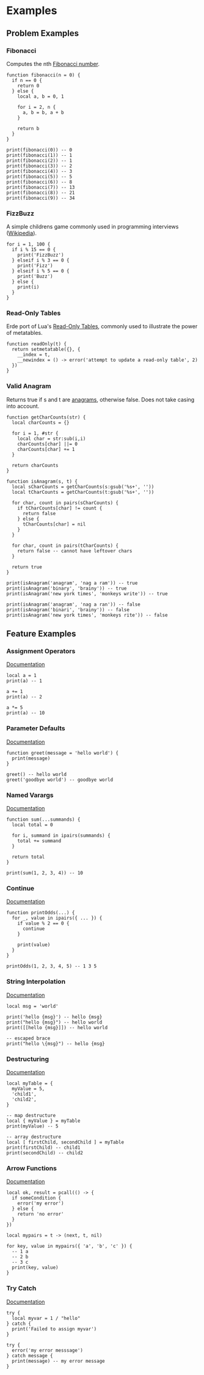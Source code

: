 # Examples

## Problem Examples

### Fibonacci

Computes the nth [Fibonacci number](https://en.wikipedia.org/wiki/Fibonacci_number).

```erde
function fibonacci(n = 0) {
  if n == 0 {
    return 0
  } else {
    local a, b = 0, 1

    for i = 2, n {
      a, b = b, a + b
    }

    return b
  }
}

print(fibonacci(0)) -- 0
print(fibonacci(1)) -- 1
print(fibonacci(2)) -- 1
print(fibonacci(3)) -- 2
print(fibonacci(4)) -- 3
print(fibonacci(5)) -- 5
print(fibonacci(6)) -- 8
print(fibonacci(7)) -- 13
print(fibonacci(8)) -- 21
print(fibonacci(9)) -- 34
```

### FizzBuzz

A simple childrens game commonly used in programming interviews
([Wikipedia](https://en.wikipedia.org/wiki/Fizz_buzz)).

```erde
for i = 1, 100 {
  if i % 15 == 0 {
    print('FizzBuzz')
  } elseif i % 3 == 0 {
    print('Fizz')
  } elseif i % 5 == 0 {
    print('Buzz')
  } else {
    print(i)
  }
}
```

### Read-Only Tables

Erde port of Lua's [Read-Only Tables](https://www.lua.org/pil/13.4.5.html),
commonly used to illustrate the power of metatables.

```erde
function readOnly(t) {
  return setmetatable({}, {
    __index = t,
    __newindex = () -> error('attempt to update a read-only table', 2)
  })
}
```

### Valid Anagram

Returns true if s and t are [anagrams](https://en.wikipedia.org/wiki/Anagram),
otherwise false. Does not take casing into account.

```erde
function getCharCounts(str) {
  local charCounts = {}

  for i = 1, #str {
    local char = str:sub(i,i)
    charCounts[char] ||= 0
    charCounts[char] += 1
  }

  return charCounts
}

function isAnagram(s, t) {
  local sCharCounts = getCharCounts(s:gsub('%s+', ''))
  local tCharCounts = getCharCounts(t:gsub('%s+', ''))

  for char, count in pairs(sCharCounts) {
    if tCharCounts[char] != count {
      return false
    } else {
      tCharCounts[char] = nil
    }
  }

  for char, count in pairs(tCharCounts) {
    return false -- cannot have leftover chars
  }

  return true
}

print(isAnagram('anagram', 'nag a ram')) -- true
print(isAnagram('binary', 'brainy')) -- true
print(isAnagram('new york times', 'monkeys write')) -- true

print(isAnagram('anagram', 'nag a ran')) -- false
print(isAnagram('binari', 'brainy')) -- false
print(isAnagram('new york times', 'monkeys rite')) -- false
```

## Feature Examples

### Assignment Operators

[Documentation](/reference#assignment-operators)

```erde
local a = 1
print(a) -- 1

a += 1
print(a) -- 2

a *= 5
print(a) -- 10
```

### Parameter Defaults

[Documentation](/reference#parameters-defaults)

```erde
function greet(message = 'hello world') {
  print(message)
}

greet() -- hello world
greet('goodbye world') -- goodbye world
```

### Named Varargs

[Documentation](/reference#varargs)

```erde
function sum(...summands) {
  local total = 0

  for i, summand in ipairs(summands) {
    total += summand
  }

  return total
}

print(sum(1, 2, 3, 4)) -- 10
```

### Continue

[Documentation](/reference#continue-statements)

```erde
function printOdds(...) {
  for _, value in ipairs({ ... }) {
    if value % 2 == 0 {
      continue
    }

    print(value)
  }
}

printOdds(1, 2, 3, 4, 5) -- 1 3 5
```

### String Interpolation

[Documentation](/reference#strings)

```erde
local msg = 'world'

print('hello {msg}') -- hello {msg}
print("hello {msg}") -- hello world
print([[hello {msg}]]) -- hello world

-- escaped brace
print("hello \{msg}") -- hello {msg}
```

### Destructuring

[Documentation](/reference#destructuring)

```erde
local myTable = {
  myValue = 5,
  'child1',
  'child2',
}

-- map destructure
local { myValue } = myTable
print(myValue) -- 5

-- array destructure
local [ firstChild, secondChild ] = myTable
print(firstChild) -- child1
print(secondChild) -- child2
```

### Arrow Functions

[Documentation](/reference#arrow-functions)

```erde
local ok, result = pcall(() -> {
  if someCondition {
    error('my error')
  } else {
    return 'no error'
  }
})
```

```erde
local mypairs = t -> (next, t, nil)

for key, value in mypairs({ 'a', 'b', 'c' }) {
  -- 1 a
  -- 2 b
  -- 3 c
  print(key, value)
}
```

### Try Catch

[Documentation](/reference#try-catch)

```erde
try {
  local myvar = 1 / "hello"
} catch {
  print('Failed to assign myvar')
}
```

```erde
try {
  error('my error messsage')
} catch message {
  print(message) -- my error message
}
```
